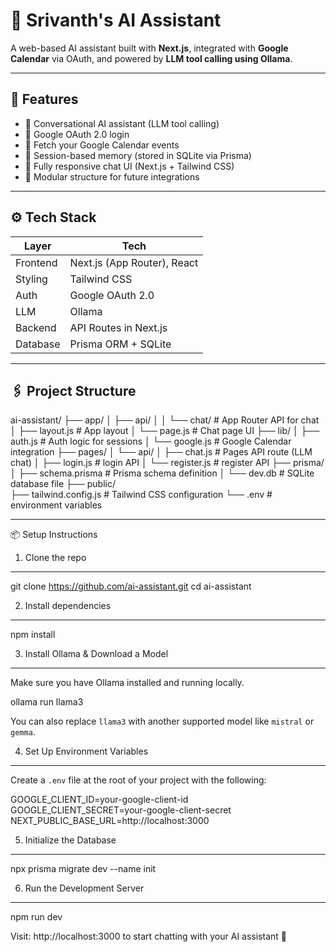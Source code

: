 # 🧠 Srivanth's AI Assistant

A web-based AI assistant built with **Next.js**, integrated with **Google Calendar** via OAuth, and powered by **LLM tool calling using Ollama**.

---

## 🚀 Features

- 🔹 Conversational AI assistant (LLM tool calling)
- 🔹 Google OAuth 2.0 login
- 🔹 Fetch your Google Calendar events
- 🔹 Session-based memory (stored in SQLite via Prisma)
- 🔹 Fully responsive chat UI (Next.js + Tailwind CSS)
- 🔹 Modular structure for future integrations

---

## ⚙️ Tech Stack

| Layer       | Tech                          |
|-------------|-------------------------------|
| Frontend    | Next.js (App Router), React   |
| Styling     | Tailwind CSS                  |
| Auth        | Google OAuth 2.0              |
| LLM         | Ollama                        |
| Backend     | API Routes in Next.js         |
| Database    | Prisma ORM + SQLite           |

---

## 🖇️ Project Structure

ai-assistant/
├── app/
│   ├── api/
│   │   └── chat/               # App Router API for chat
│   ├── layout.js               # App layout
│   └── page.js                 # Chat page UI
├── lib/
│   ├── auth.js                 # Auth logic for sessions
│   └── google.js               # Google Calendar integration
├── pages/
│   └── api/
│       ├── chat.js             # Pages API route (LLM chat)
│       ├── login.js            # login API
│       └── register.js         # register API
├── prisma/
│   ├── schema.prisma           # Prisma schema definition
│   └── dev.db                  # SQLite database file
├── public/                     
├── tailwind.config.js          # Tailwind CSS configuration
└── .env                        # environment variables

---

📦 Setup Instructions

1. Clone the repo
----------------------------------------
git clone https://github.com/ai-assistant.git
cd ai-assistant

2. Install dependencies
----------------------------------------
npm install

3. Install Ollama & Download a Model
----------------------------------------
Make sure you have Ollama installed and running locally.

ollama run llama3

You can also replace `llama3` with another supported model like `mistral` or `gemma`.

4. Set Up Environment Variables
----------------------------------------
Create a `.env` file at the root of your project with the following:

GOOGLE_CLIENT_ID=your-google-client-id  
GOOGLE_CLIENT_SECRET=your-google-client-secret  
NEXT_PUBLIC_BASE_URL=http://localhost:3000

5. Initialize the Database
----------------------------------------
npx prisma migrate dev --name init

6. Run the Development Server
----------------------------------------
npm run dev

Visit: http://localhost:3000 to start chatting with your AI assistant 🚀
